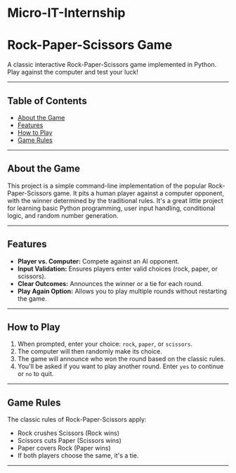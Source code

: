 # Micro-IT-Internship
# Rock-Paper-Scissors Game

A classic interactive Rock-Paper-Scissors game implemented in Python. Play against the computer and test your luck!

---

## Table of Contents

* [About the Game](#about-the-game)
* [Features](#features)
* [How to Play](#how-to-play)
* [Game Rules](#game-rules)

---

## About the Game

This project is a simple command-line implementation of the popular Rock-Paper-Scissors game. It pits a human player against a computer opponent, with the winner determined by the traditional rules. It's a great little project for learning basic Python programming, user input handling, conditional logic, and random number generation.

---

## Features

* **Player vs. Computer:** Compete against an AI opponent.
* **Input Validation:** Ensures players enter valid choices (rock, paper, or scissors).
* **Clear Outcomes:** Announces the winner or a tie for each round.
* **Play Again Option:** Allows you to play multiple rounds without restarting the game.

---

## How to Play

1.  When prompted, enter your choice: `rock`, `paper`, or `scissors`.
2.  The computer will then randomly make its choice.
3.  The game will announce who won the round based on the classic rules.
4.  You'll be asked if you want to play another round. Enter `yes` to continue or `no` to quit.

---

## Game Rules

The classic rules of Rock-Paper-Scissors apply:

* Rock crushes Scissors (Rock wins)
* Scissors cuts Paper (Scissors wins)
* Paper covers Rock (Paper wins)
* If both players choose the same, it's a tie.

---
